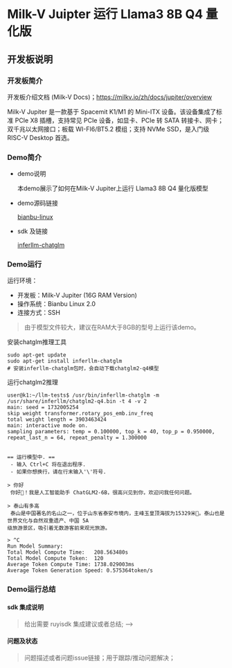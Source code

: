 # Milk-V Juipter 运行 Llama3 8B Q4 量化版

## 开发板说明

### 开发板简介

开发板介绍文档 (Milk-V Docs)；https://milkv.io/zh/docs/jupiter/overview

Milk-V Jupiter 是一款基于 Spacemit K1/M1 的 Mini-ITX 设备。该设备集成了标准 PCIe X8 插槽，支持常见 PCIe 设备，如显卡、PCIe 转 SATA 转接卡、网卡；双千兆以太网接口；板载 WI-FI6/BT5.2 模组；支持 NVMe SSD，是入门级 RISC-V Desktop 首选。

### Demo简介

* demo说明

  <!-- > 这个demo大致是干什么的
  > -->
    本demo展示了如何在Milk-V Jupiter上运行 Llama3 8B Q4 量化版模型

* demo源码链接

  <!-- > demo完整源码链接；该信息将用于包管理器集成/打包集成的信息输入
  > -->
    [bianbu-linux](https://gitee.com/bianbu-linux)
* sdk 及链接

    [inferllm-chatglm](https://forum.banana-pi.org/t/bpi-f3-large-model-demo/18541)
<!-- * Demo 运行所需的 SDK；用于 ruyisdk 集成 sdk； -->

### Demo运行

<!-- > * 另起文档单独描述Demo运行起来的详细步骤；
> * 要求0基础入门级别的人能够按照文档操作；
> * 文档目的：
>   * 集成前：该文档后续用于IDE集成参考；
>   * 集成后：尽量能够做到替换到文档中的通过ruyisdk下载解压等操作外，其它内容可以大幅度参考和复用；修改后的文档将作为ruyisdk社区文档/教材/宣发用途；
> * 可选，欢迎出运行视频、玩机视频； 用于更加直观的 IDE集成指导、社区文档/教材/宣发用途； -->

运行环境：
- 开发板：Milk-V Jupiter (16G RAM Version)
- 操作系统：Bianbu Linux 2.0
- 连接方式：SSH

> 由于模型文件较大，建议在RAM大于8GB的型号上运行该demo。

安装chatglm推理工具

```shell
sudo apt-get update
sudo apt-get install inferllm-chatglm
# 安装inferllm-chatglm包时，会自动下载chatglm2-q4模型
```

运行chatglm2推理

```shell
user@k1:~/llm-tests$ /usr/bin/inferllm-chatglm -m /usr/share/inferllm/chatglm2-q4.bin -t 4 -v 2
main: seed = 1732005254
skip weight transformer.rotary_pos_emb.inv_freq
total weight length = 3903463424
main: interactive mode on.
sampling parameters: temp = 0.100000, top_k = 40, top_p = 0.950000, repeat_last_n = 64, repeat_penalty = 1.300000


== 运行模型中. ==
 - 输入 Ctrl+C 将在退出程序.
 - 如果你想换行，请在行末输入'\'符号.

> 你好
 你好👋！我是人工智能助手 ChatGLM2-6B，很高兴见到你，欢迎问我任何问题。

> 泰山有多高
 泰山是中国著名的名山之一，位于山东省泰安市境内，主峰玉皇顶海拔为15329米🌉。泰山也是世界文化与自然双重遗产、中国 5A 
级旅游景区，吸引着无数游客前来观光旅游。

> ^C
Run Model Summary:
Total Model Compute Time:   208.563480s
Total Model Compute Token:  120
Average Token Compute Time: 1738.029003ms
Average Token Generation Speed: 0.575364token/s
```


### Demo运行总结

#### sdk 集成说明

> 给出需要 ruyisdk 集成建议或者总结; -->

#### 问题及状态

> 问题描述或者问题issue链接；用于跟踪/推动问题解决；